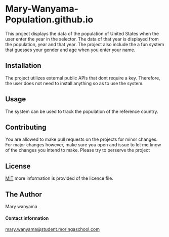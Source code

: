 # Mary-Wanyama-Population.github.io
This project displays the data of the population of United States when the user enter the year in the selector. 
The data of that year is displayed from the population, year and that year.
The project also include the a fun system that guesses your gender and age when you enter your name.
## Installation 
The project utilizes external public APIs that dont require a key. Therefore, the user does not need to install anything 
so as to use the system.
## Usage 
The system can be used to track the population of the reference country.
## Contributing
You are allowed to make pull requests on the projects for minor changes. For major changes however, make sure you open and issue to 
let me know of the changes you intend to make.
Please try to perserve the project
## License
[MIT](https://choosealicense.com/licenses/mit/)
more information is provided of the licence file.
## The Author
Mary wanyama
#### Contact information
mary.wanyama@student.moringaschool.com